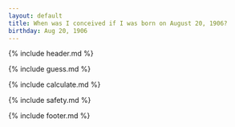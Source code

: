 ```yaml
---
layout: default
title: When was I conceived if I was born on August 20, 1906?
birthday: Aug 20, 1906
---
```


{% include header.md %}

{% include guess.md %}

{% include calculate.md %}

{% include safety.md %}

{% include footer.md %}



